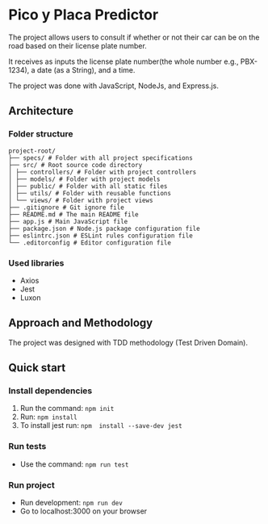 # Pico y Placa Predictor

The project allows users to consult if whether or not their car can be on the road based on their license plate number.

It receives as inputs the license plate number(the whole number e.g., PBX-1234), a date (as a String), and a time.

The project was done with JavaScript, NodeJs, and Express.js.
  
 
## Architecture

### Folder structure
```
project-root/ 
├── specs/ # Folder with all project specifications 
├── src/ # Root source code directory 
│ ├── controllers/ # Folder with project controllers 
│ ├── models/ # Folder with project models 
│ ├── public/ # Folder with all static files 
│ ├── utils/ # Folder with reusable functions 
│ └── views/ # Folder with project views 
├── .gitignore # Git ignore file 
├── README.md # The main README file 
├── app.js # Main JavaScript file 
├── package.json # Node.js package configuration file
├── eslintrc.json # ESLint rules configuration file 
└── .editorconfig # Editor configuration file
```

### Used libraries
- Axios
- Jest
- Luxon

## Approach and Methodology

The project was designed with TDD methodology (Test Driven Domain).

## Quick start

### Install dependencies

 1. Run the command: `npm init`
 2. Run: `npm install`
 3. To install jest run: `npm  install --save-dev jest`

### Run tests

 - Use the command: `npm run test`

 ### Run project

 - Run development: `npm run dev`
 - Go to localhost:3000 on your browser
